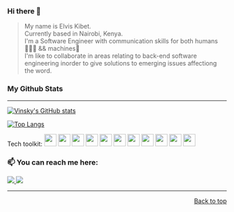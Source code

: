 

### Hi there 👋

 > <p> My name is Elvis Kibet. <br>
 > Currently based in Nairobi, Kenya.  <br>
 > I'm a Software Engineer with communication skills for both humans👨‍👩‍👧 && machines🚀 <br />
 > I'm like to collaborate in areas relating to back-end software engineering inorder to give solutions to emerging issues affectiong the word. </p>

  
 
 ### My Github Stats 
- - - -

[![Vinsky's GitHub stats](https://github-readme-stats.vercel.app/api?username=vinsky001)](https://github.com/vinsky001/github-readme-stats)

[![Top Langs](https://github-readme-stats.vercel.app/api/top-langs/?username=vinsky001&langs_count=8&layout=compact&theme=vue-dark)](https://github.com/vinsky001)


Tech toolkit: <img style="height: 2em; width: 2em" src="https://cdn.jsdelivr.net/gh/devicons/devicon/icons/bash/bash-original.svg"/> <img style="height: 2em; width: 2em" src="https://cdn.jsdelivr.net/gh/devicons/devicon/icons/c/c-original.svg" /> <img style="height: 2em; width: 2em" src="https://cdn.jsdelivr.net/gh/devicons/devicon/icons/git/git-original.svg" /> <img style="height: 2em; width: 2em" src="https://cdn.jsdelivr.net/gh/devicons/devicon/icons/html5/html5-original.svg" /> <img style="height: 2em; width: 2em"  src="https://cdn.jsdelivr.net/gh/devicons/devicon/icons/jupyter/jupyter-original-wordmark.svg" /> <img style="height: 2em; width: 2em" src="https://cdn.jsdelivr.net/gh/devicons/devicon/icons/mysql/mysql-original-wordmark.svg" /> <img style="height: 2em; width: 2em" src="https://cdn.jsdelivr.net/gh/devicons/devicon/icons/numpy/numpy-original-wordmark.svg" /> <img style="height: 2em; width: 2em" src="https://cdn.jsdelivr.net/gh/devicons/devicon/icons/pandas/pandas-original-wordmark.svg" /> <img style="height: 2em; width: 2em"  src="https://cdn.jsdelivr.net/gh/devicons/devicon/icons/python/python-original-wordmark.svg" /> <img style="height: 2em; width: 2em" src="https://cdn.jsdelivr.net/gh/devicons/devicon/icons/r/r-original.svg" /> <img style="height: 2em; width: 2em"  src="https://cdn.jsdelivr.net/gh/devicons/devicon/icons/vim/vim-original.svg" />





  


             
             
             
             
 ### 📫 You can reach me here:  
<a href="https://www.linkedin.com/in/elvis-kibet-/" target="_blank">
    <img src="https://img.shields.io/badge/linkedin-%230077B5.svg?&style=for-the-badge&logo=linkedin&logoColor=white" />
  </a>

<a href="mailto:ekibet544@gmail.com" target="_blank">
    <img src="https://img.shields.io/badge/mail-%230077B5.svg?&style=for-the-badge&logo=gmail&logoColor=white" />
 </a>

 
 - - - - 
 <p  align="right">
  <a href="#top">Back to top</a>
 </p>
 
 
             
             
             
             
             

               
